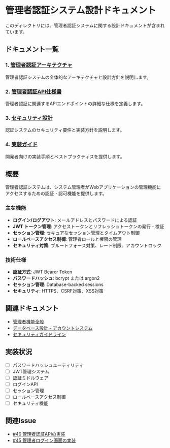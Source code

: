 # 管理者認証システム設計ドキュメント

このディレクトリには、管理者認証システムに関する設計ドキュメントが含まれています。

## ドキュメント一覧

### 1. [管理者認証アーキテクチャ](./admin-auth-architecture.md)
管理者認証システムの全体的なアーキテクチャと設計方針を説明します。

### 2. [管理者認証API仕様書](./admin-auth-api-spec.md)
管理者認証に関連するAPIエンドポイントの詳細な仕様を定義します。

### 3. [セキュリティ設計](./security-design.md)
認証システムのセキュリティ要件と実装方針を説明します。

### 4. [実装ガイド](./implementation-guide.md)
開発者向けの実装手順とベストプラクティスを提供します。

## 概要

管理者認証システムは、システム管理者がWebアプリケーションの管理機能にアクセスするための認証・認可機能を提供します。

### 主な機能

- **ログイン/ログアウト**: メールアドレスとパスワードによる認証
- **JWT トークン管理**: アクセストークンとリフレッシュトークンの発行・検証
- **セッション管理**: セキュアなセッション管理とタイムアウト制御
- **ロールベースアクセス制御**: 管理者ロールと権限の管理
- **セキュリティ対策**: ブルートフォース対策、レート制限、アカウントロック

### 技術仕様

- **認証方式**: JWT Bearer Token
- **パスワードハッシュ**: bcrypt または argon2
- **セッション管理**: Database-backed sessions
- **セキュリティ**: HTTPS、CSRF対策、XSS対策

## 関連ドキュメント

- [管理者機能全般](../README.md)
- [データベース設計 - アカウントシステム](../../database-design/account/)
- [セキュリティガイドライン](../../development-policy/security-guidelines.md)

## 実装状況

- [ ] パスワードハッシュユーティリティ
- [ ] JWT管理システム
- [ ] 認証ミドルウェア
- [ ] ログインAPI
- [ ] セッション管理
- [ ] ロールベースアクセス制御
- [ ] セキュリティ機能

## 関連Issue

- [#46 管理者認証APIの実装](https://github.com/Hol1kgmg/Mythologia_AdmiralsShipBridge/issues/46)
- [#45 管理者ログイン画面の実装](https://github.com/Hol1kgmg/Mythologia_AdmiralsShipBridge/issues/45)
